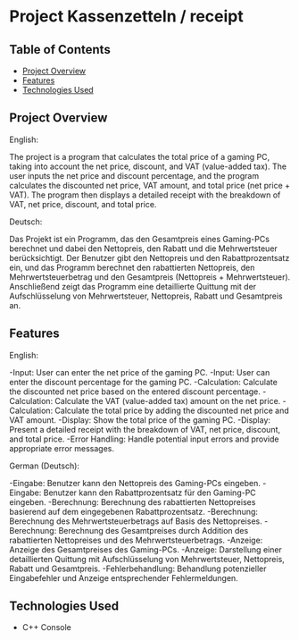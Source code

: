 # Project Kassenzetteln / receipt


## Table of Contents

- [Project Overview](#project-overview)
- [Features](#features)
- [Technologies Used](#technologies-used)
## Project Overview

English:

The project is a program that calculates the total price of a gaming PC, taking into account the net price, discount, and VAT (value-added tax). The user inputs the net price and discount percentage, and the program calculates the discounted net price, VAT amount, and total price (net price + VAT). The program then displays a detailed receipt with the breakdown of VAT, net price, discount, and total price.

Deutsch:

Das Projekt ist ein Programm, das den Gesamtpreis eines Gaming-PCs berechnet und dabei den Nettopreis, den Rabatt und die Mehrwertsteuer berücksichtigt. Der Benutzer gibt den Nettopreis und den Rabattprozentsatz ein, und das Programm berechnet den rabattierten Nettopreis, den Mehrwertsteuerbetrag und den Gesamtpreis (Nettopreis + Mehrwertsteuer). Anschließend zeigt das Programm eine detaillierte Quittung mit der Aufschlüsselung von Mehrwertsteuer, Nettopreis, Rabatt und Gesamtpreis an.

## Features

English:

-Input: User can enter the net price of the gaming PC.
-Input: User can enter the discount percentage for the gaming PC.
-Calculation: Calculate the discounted net price based on the entered discount percentage.
-Calculation: Calculate the VAT (value-added tax) amount on the net price.
-Calculation: Calculate the total price by adding the discounted net price and VAT amount.
-Display: Show the total price of the gaming PC.
-Display: Present a detailed receipt with the breakdown of VAT, net price, discount, and total price.
-Error Handling: Handle potential input errors and provide appropriate error messages.

German (Deutsch):

-Eingabe: Benutzer kann den Nettopreis des Gaming-PCs eingeben.
-Eingabe: Benutzer kann den Rabattprozentsatz für den Gaming-PC eingeben.
-Berechnung: Berechnung des rabattierten Nettopreises basierend auf dem eingegebenen Rabattprozentsatz.
-Berechnung: Berechnung des Mehrwertsteuerbetrags auf Basis des Nettopreises.
-Berechnung: Berechnung des Gesamtpreises durch Addition des rabattierten Nettopreises und des Mehrwertsteuerbetrags.
-Anzeige: Anzeige des Gesamtpreises des Gaming-PCs.
-Anzeige: Darstellung einer detaillierten Quittung mit Aufschlüsselung von Mehrwertsteuer, Nettopreis, Rabatt und Gesamtpreis.
-Fehlerbehandlung: Behandlung potenzieller Eingabefehler und Anzeige entsprechender Fehlermeldungen.

## Technologies Used

- C++ Console

